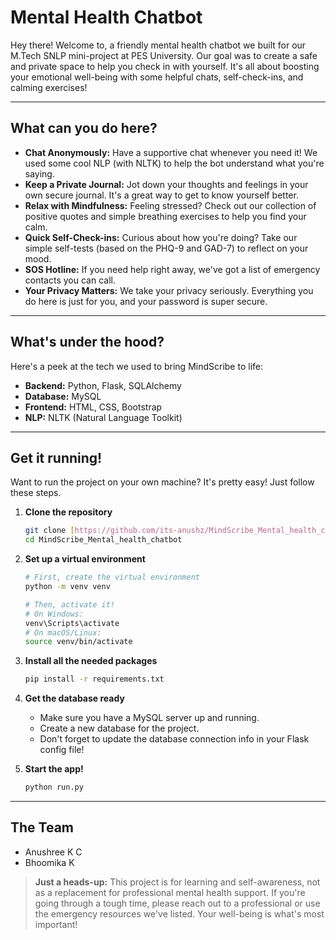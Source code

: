 #  Mental Health Chatbot

Hey there! Welcome to, a friendly mental health chatbot we built for our M.Tech SNLP mini-project at PES University. Our goal was to create a safe and private space to help you check in with yourself. It's all about boosting your emotional well-being with some helpful chats, self-check-ins, and calming exercises!

---

##  What can you do here?

-   **Chat Anonymously:** Have a supportive chat whenever you need it! We used some cool NLP (with NLTK) to help the bot understand what you're saying.
-   **Keep a Private Journal:** Jot down your thoughts and feelings in your own secure journal. It's a great way to get to know yourself better.
-   **Relax with Mindfulness:** Feeling stressed? Check out our collection of positive quotes and simple breathing exercises to help you find your calm.
-   **Quick Self-Check-ins:** Curious about how you're doing? Take our simple self-tests (based on the PHQ-9 and GAD-7) to reflect on your mood.
-   **SOS Hotline:** If you need help right away, we've got a list of emergency contacts you can call.
-   **Your Privacy Matters:** We take your privacy seriously. Everything you do here is just for you, and your password is super secure.

---

##  What's under the hood?

Here's a peek at the tech we used to bring MindScribe to life:

-   **Backend:** Python, Flask, SQLAlchemy
-   **Database:** MySQL
-   **Frontend:** HTML, CSS, Bootstrap
-   **NLP:** NLTK (Natural Language Toolkit)

---

##  Get it running!

Want to run the project on your own machine? It's pretty easy! Just follow these steps.

1.  **Clone the repository**
    ```bash
    git clone [https://github.com/its-anushz/MindScribe_Mental_health_chatbot.git](https://github.com/its-anushz/MindScribe_Mental_health_chatbot.git)
    cd MindScribe_Mental_health_chatbot
    ```

2.  **Set up a virtual environment**
    ```bash
    # First, create the virtual environment
    python -m venv venv

    # Then, activate it!
    # On Windows:
    venv\Scripts\activate
    # On macOS/Linux:
    source venv/bin/activate
    ```

3.  **Install all the needed packages**
    ```bash
    pip install -r requirements.txt
    ```

4.  **Get the database ready**
    -   Make sure you have a MySQL server up and running.
    -   Create a new database for the project.
    -   Don't forget to update the database connection info in your Flask config file!

5.  **Start the app!**
    ```bash
    python run.py
    ```

---

##  The Team

* Anushree K C
* Bhoomika K

> **Just a heads-up:** This project is for learning and self-awareness, not as a replacement for professional mental health support. If you're going through a tough time, please reach out to a professional or use the emergency resources we've listed. Your well-being is what's most important!
